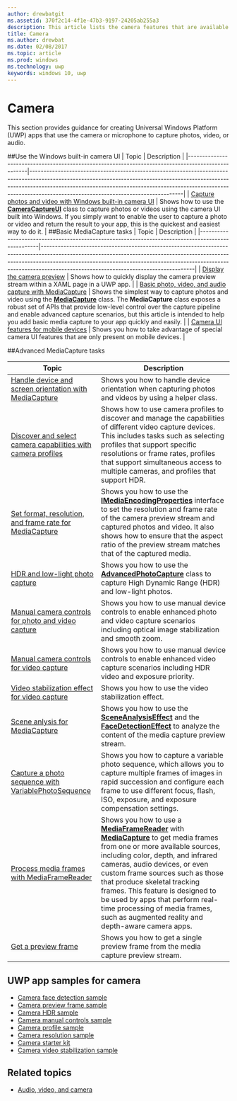 ```yaml
---
author: drewbatgit
ms.assetid: 370f2c14-4f1e-47b3-9197-24205ab255a3
description: This article lists the camera features that are available for UWP apps and links to the how-to articles that show how to use them.
title: Camera
ms.author: drewbat
ms.date: 02/08/2017
ms.topic: article
ms.prod: windows
ms.technology: uwp
keywords: windows 10, uwp
---
```


# Camera

This section provides guidance for creating Universal Windows Platform (UWP) apps that use the camera or microphone to capture photos, video, or audio.

##Use the Windows built-in camera UI
| Topic                                                                                             | Description                                                                                                                                                                                                                                                                                    |
|---------------------------------------------------------------------------------------------------|------------------------------------------------------------------------------------------------------------------------------------------------------------------------------------------------------------------------------------------------------------------------------------------------|
| [Capture photos and video with Windows built-in camera UI](capture-photos-and-video-with-cameracaptureui.md) | Shows how to use the [**CameraCaptureUI**](https://msdn.microsoft.com/library/windows/apps/Windows.Media.Capture.CameraCaptureUI) class to capture photos or videos using the camera UI built into Windows. If you simply want to enable the user to capture a photo or video and return the result to your app, this is the quickest and easiest way to do it.  |
##Basic MediaCapture tasks
| Topic                                                                                             | Description                                                                                                                                                                                                                                                                                    |
|---------------------------------------------------------------------------------------------------|------------------------------------------------------------------------------------------------------------------------------------------------------------------------------------------------------------------------------------------------------------------------------------------------|
| [Display the camera preview](simple-camera-preview-access.md) | Shows how to quickly display the camera preview stream within a XAML page in a UWP app. |
| [Basic photo, video, and audio capture with MediaCapture](basic-photo-video-and-audio-capture-with-MediaCapture.md) | Shows the simplest way to capture photos and video using the [**MediaCapture**](https://msdn.microsoft.com/library/windows/apps/Windows.Media.Capture.MediaCapture) class. The **MediaCapture** class exposes a robust set of APIs that provide low-level control over the capture pipeline and enable advanced capture scenarios, but this article is intended to help you add basic media capture to your app quickly and easily. |
| [Camera UI features for mobile devices](camera-ui-features-for-mobile-devices.md) | Shows you how to take advantage of special camera UI features that are only present on mobile devices.  |
                                                                                                               
##Advanced MediaCapture tasks   
                                                                                                               
| Topic                                                                                             | Description                                                                                                                                                                                                                                                                                    |
|---------------------------------------------------------------------------------------------------|------------------------------------------------------------------------------------------------------------------------------------------------------------------------------------------------------------------------------------------------------------------------------------------------|
| [Handle device and screen orientation with MediaCapture](handle-device-orientation-with-mediacapture.md) | Shows you how to handle device orientation when capturing photos and videos by using a helper class. | 
| [Discover and select camera capabilities with camera profiles](camera-profiles.md) | Shows how to use camera profiles to discover and manage the capabilities of different video capture devices. This includes tasks such as selecting profiles that support specific resolutions or frame rates, profiles that support simultaneous access to multiple cameras, and profiles that support HDR. |
| [Set format, resolution, and frame rate for MediaCapture](set-media-encoding-properties.md) | Shows you how to use the [**IMediaEncodingProperties**](https://msdn.microsoft.com/library/windows/apps/hh701011) interface to set the resolution and frame rate of the camera preview stream and captured photos and video. It also shows how to ensure that the aspect ratio of the preview stream matches that of the captured media. |
| [HDR and low-light photo capture](high-dynamic-range-hdr-photo-capture.md) | Shows you how to use the [**AdvancedPhotoCapture**](https://msdn.microsoft.com/library/windows/apps/Windows.Media.Capture.AdvancedPhotoCapture) class to capture High Dynamic Range (HDR) and low-light photos. |
| [Manual camera controls for photo and video capture](capture-device-controls-for-photo-and-video-capture.md) | Shows you how to use manual device controls to enable enhanced photo and video capture scenarios including optical image stabilization and smooth zoom. |
| [Manual camera controls for video capture](capture-device-controls-for-video-capture.md) | Shows you how to use manual device controls to enable enhanced video capture scenarios including HDR video and exposure priority.  |
| [Video stabilization effect for video capture](effects-for-video-capture.md) | Shows you how to use the video stabilization effect.  |
| [Scene anlysis for MediaCapture](scene-analysis-for-media-capture.md) | Shows you how to use the [**SceneAnalysisEffect**](https://msdn.microsoft.com/library/windows/apps/Windows.Media.Core.SceneAnalysisEffect) and the [**FaceDetectionEffect**](https://msdn.microsoft.com/library/windows/apps/Windows.Media.Core.FaceDetectionEffect) to analyze the content of the media capture preview stream.  |
| [Capture a photo sequence with VariablePhotoSequence](variable-photo-sequence.md) | Shows you how to capture a variable photo sequence, which allows you to capture multiple frames of images in rapid succession and configure each frame to use different focus, flash, ISO, exposure, and exposure compensation settings.  |
| [Process media frames with MediaFrameReader](process-media-frames-with-mediaframereader.md) | Shows you how to use a [**MediaFrameReader**](https://msdn.microsoft.com/library/windows/apps/Windows.Media.Capture.Frames.MediaFrameReader) with [**MediaCapture**](https://msdn.microsoft.com/library/windows/apps/Windows.Media.Capture.MediaCapture) to get media frames from one or more available sources, including color, depth, and infrared cameras, audio devices, or even custom frame sources such as those that produce skeletal tracking frames. This feature is designed to be used by apps that perform real-time processing of media frames, such as augmented reality and depth-aware camera apps.  |
| [Get a preview frame](get-a-preview-frame.md) | Shows you how to get a single preview frame from the media capture preview stream.  |                                                                                                   


## UWP app samples for camera

* [Camera face detection sample](http://go.microsoft.com/fwlink/p/?LinkID=619486&clcid=0x409)
* [Camera preview frame sample](http://go.microsoft.com/fwlink/p/?LinkID=620516&clcid=0x409)
* [Camera HDR sample](http://go.microsoft.com/fwlink/p/?LinkID=620517&clcid=0x409)
* [Camera manual controls sample](http://go.microsoft.com/fwlink/p/?LinkID=627611&clcid=0x409)
* [Camera profile sample](http://go.microsoft.com/fwlink/p/?LinkID=620518&clcid=0x409)
* [Camera resolution sample](http://go.microsoft.com/fwlink/p/?LinkID=624252&clcid=0x409)
* [Camera starter kit](http://go.microsoft.com/fwlink/p/?LinkID=619479&clcid=0x409)
* [Camera video stabilization sample](http://go.microsoft.com/fwlink/p/?LinkID=620519&clcid=0x409)

## Related topics

* [Audio, video, and camera](index.md)
 

 




